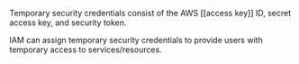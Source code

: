 Temporary security credentials consist of the AWS [[access key]] ID, secret access key, and security token.

IAM can assign temporary security credentials to provide users with temporary access to services/resources.